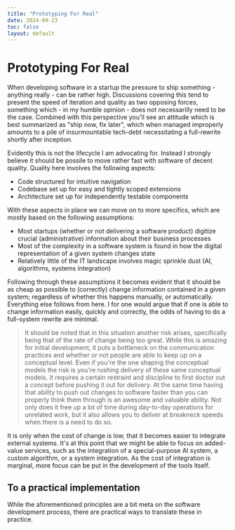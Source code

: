 ```yaml
---
title: "Prototyping For Real"
date: 2024-09-23
toc: false
layout: default
---
```


# Prototyping For Real
When developing software in a startup the pressure to ship something - anything really - can be rather high. Discussions covering this tend to present the speed of iteration and quality as two opposing forces, something which - in my humble opinion - does not necessarilly need to be the case. Combined with this perspective you'll see an attitude which is best summarized as "ship now, fix later", which when managed improperly amounts to a pile of insurmountable tech-debt necessitating a full-rewrite shortly after inception.

Evidently this is not the lifecycle I am advocating for. Instead I strongly believe it should be possile to move rather fast with software of decent quality. Quality here involves the following aspects:

- Code structured for intuitive navigation
- Codebase set up for easy and tightly scoped extensions
- Architecture set up for independently testable components

With these aspects in place we can move on to more specifics, which are mostly based on the following assumptions:

- Most startups (whether or not delivering a software product) digitize crucial (administrative) information about their business processes
- Most of the complexity in a software system is found in how the digital representation of a given system changes state
- Relatively little of the IT landscape involves magic sprinkle dust (AI, algorithms, systems integration)

Following through these assumptions it becomes evident that it should be as cheap as possible to (correctly) change information contained in a given system; regardless of whether this happens manually, or automatically. Everything else follows from here. I for one would argue that if one is able to change information easily, quickly and correctly, the odds of having to do a full-system rewrite are minimal.

> It should be noted that in this situation another risk arises, specifically being that of the rate of change being too great. While this is amazing for initial development, it puts a bottleneck on the communication practices and whether or not people are able to keep up on a conceptual level. Even if you're the one shaping the conceptual models the risk is you're rushing delivery of these same conceptual models. It requires a certain restraint and discipline to first doctor out a concept before pushing it out for delivery.
> At the same time having that ability to push out changes to software faster than you can properly think them through is an awesome and valuable ability. Not only does it free up a lot of time during day-to-day operations for unrelated work, but it also allows you to deliver at breakneck speeds when there is a need to do so.

It is only when the cost of change is low, that it becomes easier to integrate external systems. It's at this point that we might be able to focus on added-value services, such as the integration of a special-purpose AI system, a custom algorithm, or a system integration. As the cost of integration is marginal, more focus can be put in the development of the tools itself.

## To a practical implementation
While the aforementioned principles are a bit meta on the software development process, there are practical ways to translate these in practice.
